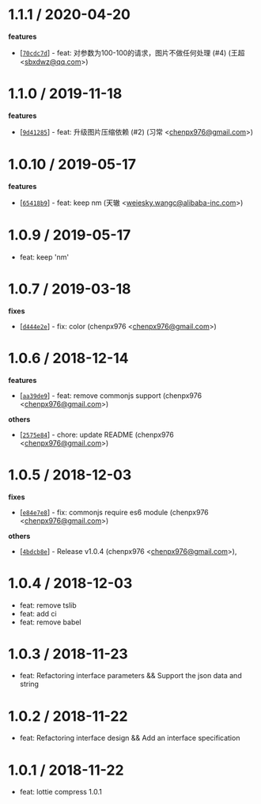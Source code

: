 
1.1.1 / 2020-04-20
==================

**features**
  * [[`70cdc7d`](http://github.com/Lottie-Lint/lottie-compress/commit/70cdc7dc5d202179c5f7792639afb8e9ab7e5d89)] - feat: 对参数为100-100的请求，图片不做任何处理 (#4) (王超 <<sbxdwz@qq.com>>)

1.1.0 / 2019-11-18
==================

**features**
  * [[`9d41285`](http://github.com/Lottie-Lint/lottie-compress/commit/9d412854be70493bbeb540f1f1e0e5bb2e0c4f8a)] - feat: 升级图片压缩依赖 (#2) (习常 <<chenpx976@gmail.com>>)

1.0.10 / 2019-05-17
==================

**features**
  * [[`65418b9`](http://github.com/Lottie-Lint/lottie-compress/commit/65418b9bee919d52b491e2a92e642d4b258534b2)] - feat: keep nm (天辙 <<weiesky.wangc@alibaba-inc.com>>)

1.0.9 / 2019-05-17
==================

  * feat: keep 'nm'

1.0.7 / 2019-03-18
==================

**fixes**
  * [[`d444e2e`](http://github.com/Lottie-Lint/lottie-compress/commit/d444e2e0996fced7bbec9b4c23566e3af4744ea0)] - fix: color (chenpx976 <<chenpx976@gmail.com>>)

1.0.6 / 2018-12-14
==================

**features**
  * [[`aa39de9`](http://github.com/Lottie-Lint/lottie-compress/commit/aa39de97cbf93cbd5a4ade952d77bb4bb94d1e47)] - feat: remove commonjs support (chenpx976 <<chenpx976@gmail.com>>)

**others**
  * [[`2575e84`](http://github.com/Lottie-Lint/lottie-compress/commit/2575e84fbae3a5ccfce85a9618f426b8ed02af10)] - chore: update README (chenpx976 <<chenpx976@gmail.com>>)

1.0.5 / 2018-12-03
==================

**fixes**
  * [[`e84e7e8`](http://github.com/Lottie-Lint/lottie-compress/commit/e84e7e8b14aaa3dd5fcef799379645973d0b5f1f)] - fix: commonjs require es6 module (chenpx976 <<chenpx976@gmail.com>>)

**others**
  * [[`4bdcb8e`](http://github.com/Lottie-Lint/lottie-compress/commit/4bdcb8eb9b1d21c1cd1da49ead9b46fd315811a8)] - Release v1.0.4 (chenpx976 <<chenpx976@gmail.com>>),

1.0.4 / 2018-12-03
==================

  * feat: remove tslib
  * feat: add ci
  * feat: remove babel

1.0.3 / 2018-11-23
==================

  * feat: Refactoring interface parameters && Support the json data and string

1.0.2 / 2018-11-22
==================

  * feat: Refactoring interface design && Add an interface specification

1.0.1 / 2018-11-22
==================

  * feat: lottie compress 1.0.1
